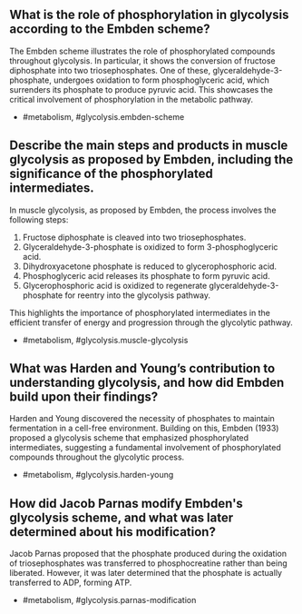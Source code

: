## What is the role of phosphorylation in glycolysis according to the Embden scheme?

The Embden scheme illustrates the role of phosphorylated compounds throughout glycolysis. In particular, it shows the conversion of fructose diphosphate into two triosephosphates. One of these, glyceraldehyde-3-phosphate, undergoes oxidation to form phosphoglyceric acid, which surrenders its phosphate to produce pyruvic acid. This showcases the critical involvement of phosphorylation in the metabolic pathway.

- #metabolism, #glycolysis.embden-scheme

## Describe the main steps and products in muscle glycolysis as proposed by Embden, including the significance of the phosphorylated intermediates.

In muscle glycolysis, as proposed by Embden, the process involves the following steps:
1. Fructose diphosphate is cleaved into two triosephosphates.
2. Glyceraldehyde-3-phosphate is oxidized to form 3-phosphoglyceric acid.
3. Dihydroxyacetone phosphate is reduced to glycerophosphoric acid.
4. Phosphoglyceric acid releases its phosphate to form pyruvic acid.
5. Glycerophosphoric acid is oxidized to regenerate glyceraldehyde-3-phosphate for reentry into the glycolysis pathway.

This highlights the importance of phosphorylated intermediates in the efficient transfer of energy and progression through the glycolytic pathway.

- #metabolism, #glycolysis.muscle-glycolysis

## What was Harden and Young’s contribution to understanding glycolysis, and how did Embden build upon their findings?

Harden and Young discovered the necessity of phosphates to maintain fermentation in a cell-free environment. Building on this, Embden (1933) proposed a glycolysis scheme that emphasized phosphorylated intermediates, suggesting a fundamental involvement of phosphorylated compounds throughout the glycolytic process.

- #metabolism, #glycolysis.harden-young

## How did Jacob Parnas modify Embden's glycolysis scheme, and what was later determined about his modification?

Jacob Parnas proposed that the phosphate produced during the oxidation of triosephosphates was transferred to phosphocreatine rather than being liberated. However, it was later determined that the phosphate is actually transferred to ADP, forming ATP.

- #metabolism, #glycolysis.parnas-modification